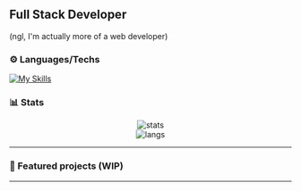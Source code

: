 ## Full Stack Developer
(ngl, I'm actually more of a web developer)

### ⚙️ Languages/Techs 
[![My Skills](https://skillicons.dev/icons?i=java,py,cpp,javascript,nodejs,figma,angular,html,css,androidstudio,azure,docker,jenkins,mysql,ps,powershell,windows,wordpress,webstorm,ubuntu,selenium,idea,bash,arduino,bots)](https://skillicons.dev)

### 📊 Stats
<p align="center">
  <img src="https://github-readme-stats.vercel.app/api?username=jchabra69&show_icons=true&theme=radical" alt="stats" />
  <br />
  <img src="https://github-readme-stats.vercel.app/api/top-langs/?username=jchabra69&layout=compact&theme=radical" alt="langs" />
</p>

---


### 📌 Featured projects (WIP)

---




